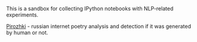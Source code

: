 This is a sandbox for collecting IPython notebooks with NLP-related 
experiments.

[Pirozhki](pirozhki.ipynb) - russian internet poetry analysis and detection if it was generated by human or not.
